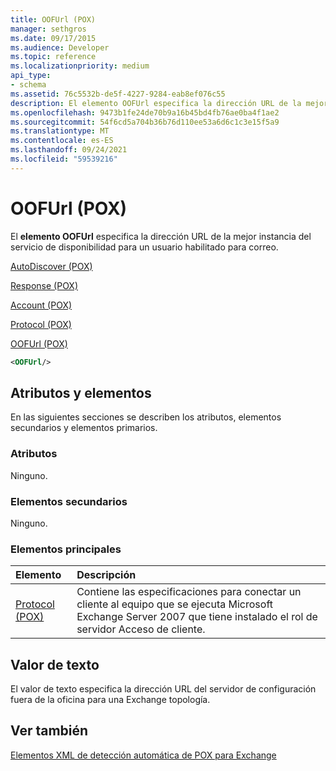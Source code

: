 ```yaml
---
title: OOFUrl (POX)
manager: sethgros
ms.date: 09/17/2015
ms.audience: Developer
ms.topic: reference
ms.localizationpriority: medium
api_type:
- schema
ms.assetid: 76c5532b-de5f-4227-9284-eab8ef076c55
description: El elemento OOFUrl especifica la dirección URL de la mejor instancia del servicio de disponibilidad para un usuario habilitado para correo.
ms.openlocfilehash: 9473b1fe24de70b9a16b45bd4fb76ae0ba4f1ae2
ms.sourcegitcommit: 54f6cd5a704b36b76d110ee53a6d6c1c3e15f5a9
ms.translationtype: MT
ms.contentlocale: es-ES
ms.lasthandoff: 09/24/2021
ms.locfileid: "59539216"
---
```

# <a name="oofurl-pox"></a>OOFUrl (POX)

El **elemento OOFUrl** especifica la dirección URL de la mejor instancia del servicio de disponibilidad para un usuario habilitado para correo. 
  
[AutoDiscover (POX)](autodiscover-pox.md)
  
[Response (POX)](response-pox.md)
  
[Account (POX)](account-pox.md)
  
[Protocol (POX)](protocol-pox.md)
  
[OOFUrl (POX)](oofurl-pox.md)
  
```xml
<OOFUrl/>
```

## <a name="attributes-and-elements"></a>Atributos y elementos

En las siguientes secciones se describen los atributos, elementos secundarios y elementos primarios.
  
### <a name="attributes"></a>Atributos

Ninguno.
  
### <a name="child-elements"></a>Elementos secundarios

Ninguno.
  
### <a name="parent-elements"></a>Elementos principales

|**Elemento**|**Descripción**|
|:-----|:-----|
|[Protocol (POX)](protocol-pox.md) <br/> |Contiene las especificaciones para conectar un cliente al equipo que se ejecuta Microsoft Exchange Server 2007 que tiene instalado el rol de servidor Acceso de cliente.  <br/> |
   
## <a name="text-value"></a>Valor de texto

El valor de texto especifica la dirección URL del servidor de configuración fuera de la oficina para una Exchange topología.
  
## <a name="see-also"></a>Ver también



[Elementos XML de detección automática de POX para Exchange](pox-autodiscover-xml-elements-for-exchange.md)

